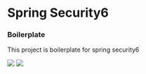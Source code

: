 # Spring Security6

### Boilerplate

This project is boilerplate for spring security6

<a href="https://spring.io/projects/spring-security"><img src="https://img.shields.io/badge/SpringBoot 3-6DB33F?style=for-the-badge&logo=spring&logoColor=white"/></a>
<a href="https://spring.io/projects/spring-security"><img src="https://img.shields.io/badge/Spring_Security 6-6DB33F?style=for-the-badge&logo=Spring-Security&logoColor=white"/></a>

